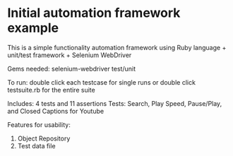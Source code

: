 # Initial automation framework example

This is a simple functionality automation framework using Ruby language + unit/test framework + Selenium WebDriver

Gems needed:
selenium-webdriver
test/unit

To run:
double click each testcase for single runs or double click testsuite.rb for the entire suite

Includes: 4 tests and 11 assertions
Tests: Search, Play Speed, Pause/Play, and Closed Captions for Youtube

Features for usability:
 1. Object Repository
 2. Test data file
